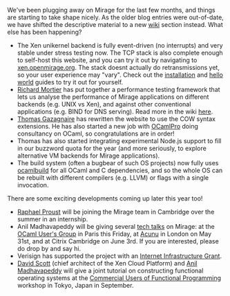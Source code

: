 We've been plugging away on Mirage for the last few months, and things are starting to take shape nicely. As the older blog entries were out-of-date, we have shifted the descriptive material to a new [wiki](/wiki) section instead. What else has been happening?

* The Xen unikernel backend is fully event-driven (no interrupts) and very stable under stress testing now. The TCP stack is also complete enough to self-host this website, and you can try it out by navigating to [xen.openmirage.org](http://xen.openmirage.org). The stack doesnt actually do retransmissions yet, so your user experience may "vary". Check out the [installation](/wiki/install) and [hello world](/wiki/hello-world) guides to try it out for yourself.
* [Richard Mortier](http://www.cs.nott.ac.uk/~rmm/) has put together a performance testing framework that lets us analyse the performance of Mirage applications on different backends (e.g. UNIX vs Xen), and against other conventional applications (e.g. BIND for DNS serving). Read more in the wiki [here](/wiki/performance).
* [Thomas Gazagnaire](http://gazagnaire.org) has rewritten the website to use the COW syntax extensions. He has also started a new job with [OCamlPro](http://www.ocamlpro.com/) doing consultancy on OCaml, so congratulations are in order!
* Thomas has also started integrating experimental Node.js support to fill in our buzzword quota for the year (and more seriously, to explore alternative VM backends for Mirage applications). 
* The build system (often a bugbear of such OS projects) now fully uses [ocamlbuild](https://github.com/ocaml/ocamlbuild) for all OCaml and C dependencies, and so the whole OS can be rebuilt with different compilers (e.g. LLVM) or flags with a single invocation.

There are some exciting developments coming up later this year too!

* [Raphael Proust](https://github.com/raphael-proust) will be joining the Mirage team in Cambridge over the summer in an internship.
* Anil Madhavapeddy will be giving several [tech talks](/wiki/talks) on Mirage: at the [OCaml User's Group](https://forge.ocamlcore.org/plugins/mediawiki/wiki/ocaml-meeting/index.php/OCamlMeeting2011) in Paris this Friday, at [Acunu](http://acunu.com) in London on May 31st, and at Citrix Cambridge on June 3rd. If you are interested, please do drop by and say hi.
* Verisign has supported the project with an [Internet Infrastructure Grant](http://www.marketwire.com/press-release/Verisign-Announces-Winners-of-Grants-Aimed-at-Strengthening-Internet-Infrastructure-NASDAQ-VRSN-1412893.htm).
* [David Scott](http://dave.recoil.org) (chief architect of the Xen Cloud Platform) and [Anil Madhavapeddy](http://anil.recoil.org) will give a joint tutorial on constructing functional operating systems at the [Commercial Users of Functional Programming](http://cufp.org) workshop in Tokyo, Japan in September.
